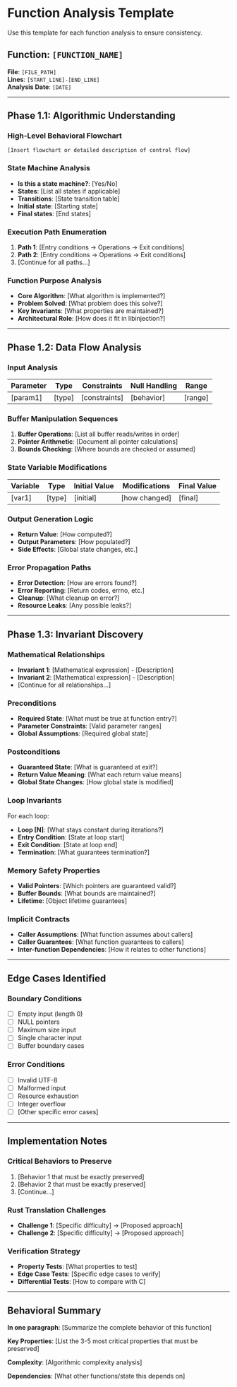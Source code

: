 # Function Analysis Template

Use this template for each function analysis to ensure consistency.

## Function: `[FUNCTION_NAME]`
**File**: `[FILE_PATH]`  
**Lines**: `[START_LINE]-[END_LINE]`  
**Analysis Date**: `[DATE]`

---

## Phase 1.1: Algorithmic Understanding

### High-Level Behavioral Flowchart
```
[Insert flowchart or detailed description of control flow]
```

### State Machine Analysis
- **Is this a state machine?**: [Yes/No]
- **States**: [List all states if applicable]
- **Transitions**: [State transition table]
- **Initial state**: [Starting state]
- **Final states**: [End states]

### Execution Path Enumeration
1. **Path 1**: [Entry conditions → Operations → Exit conditions]
2. **Path 2**: [Entry conditions → Operations → Exit conditions]
3. [Continue for all paths...]

### Function Purpose Analysis
- **Core Algorithm**: [What algorithm is implemented?]
- **Problem Solved**: [What problem does this solve?]
- **Key Invariants**: [What properties are maintained?]
- **Architectural Role**: [How does it fit in libinjection?]

---

## Phase 1.2: Data Flow Analysis

### Input Analysis
| Parameter | Type | Constraints | Null Handling | Range |
|-----------|------|-------------|---------------|-------|
| [param1] | [type] | [constraints] | [behavior] | [range] |

### Buffer Manipulation Sequences
1. **Buffer Operations**: [List all buffer reads/writes in order]
2. **Pointer Arithmetic**: [Document all pointer calculations]
3. **Bounds Checking**: [Where bounds are checked or assumed]

### State Variable Modifications
| Variable | Type | Initial Value | Modifications | Final Value |
|----------|------|---------------|---------------|-------------|
| [var1] | [type] | [initial] | [how changed] | [final] |

### Output Generation Logic
- **Return Value**: [How computed?]
- **Output Parameters**: [How populated?]
- **Side Effects**: [Global state changes, etc.]

### Error Propagation Paths
- **Error Detection**: [How are errors found?]
- **Error Reporting**: [Return codes, errno, etc.]
- **Cleanup**: [What cleanup on error?]
- **Resource Leaks**: [Any possible leaks?]

---

## Phase 1.3: Invariant Discovery

### Mathematical Relationships
- **Invariant 1**: [Mathematical expression] - [Description]
- **Invariant 2**: [Mathematical expression] - [Description]
- [Continue for all relationships...]

### Preconditions
- **Required State**: [What must be true at function entry?]
- **Parameter Constraints**: [Valid parameter ranges]
- **Global Assumptions**: [Required global state]

### Postconditions
- **Guaranteed State**: [What is guaranteed at exit?]
- **Return Value Meaning**: [What each return value means]
- **Global State Changes**: [How global state is modified]

### Loop Invariants
For each loop:
- **Loop [N]**: [What stays constant during iterations?]
- **Entry Condition**: [State at loop start]
- **Exit Condition**: [State at loop end]
- **Termination**: [What guarantees termination?]

### Memory Safety Properties
- **Valid Pointers**: [Which pointers are guaranteed valid?]
- **Buffer Bounds**: [What bounds are maintained?]
- **Lifetime**: [Object lifetime guarantees]

### Implicit Contracts
- **Caller Assumptions**: [What function assumes about callers]
- **Caller Guarantees**: [What function guarantees to callers]
- **Inter-function Dependencies**: [How it relates to other functions]

---

## Edge Cases Identified

### Boundary Conditions
- [ ] Empty input (length 0)
- [ ] NULL pointers  
- [ ] Maximum size input
- [ ] Single character input
- [ ] Buffer boundary cases

### Error Conditions  
- [ ] Invalid UTF-8
- [ ] Malformed input
- [ ] Resource exhaustion
- [ ] Integer overflow
- [ ] [Other specific error cases]

---

## Implementation Notes

### Critical Behaviors to Preserve
1. [Behavior 1 that must be exactly preserved]
2. [Behavior 2 that must be exactly preserved]
3. [Continue...]

### Rust Translation Challenges
- **Challenge 1**: [Specific difficulty] → [Proposed approach]
- **Challenge 2**: [Specific difficulty] → [Proposed approach]

### Verification Strategy
- **Property Tests**: [What properties to test]
- **Edge Case Tests**: [Specific edge cases to verify]
- **Differential Tests**: [How to compare with C]

---

## Behavioral Summary

**In one paragraph**: [Summarize the complete behavior of this function]

**Key Properties**: [List the 3-5 most critical properties that must be preserved]

**Complexity**: [Algorithmic complexity analysis]

**Dependencies**: [What other functions/state this depends on]